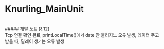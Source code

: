 # Knurling_MainUnit
<br>
##### 개발 노트 
[8.12] <br>Tcp 연결 확인 완료, printLocalTime()에서 date 안 불러지느 오류 발생, 데이터 주고 받을 때, 딜레이 생기는 오류 발생
